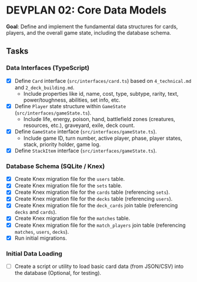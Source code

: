 # DEVPLAN 02: Core Data Models

**Goal**: Define and implement the fundamental data structures for cards, players, and the overall game state, including the database schema.

## Tasks

### Data Interfaces (TypeScript)
- [X] Define `Card` interface (`src/interfaces/card.ts`) based on `4_technical.md` and `2_deck_building.md`.
    - Include properties like id, name, cost, type, subtype, rarity, text, power/toughness, abilities, set info, etc.
- [X] Define `Player` state structure within `GameState` (`src/interfaces/gameState.ts`).
    - Include life, energy, poison, hand, battlefield zones (creatures, resources, etc.), graveyard, exile, deck count.
- [X] Define `GameState` interface (`src/interfaces/gameState.ts`).
    - Include game ID, turn number, active player, phase, player states, stack, priority holder, game log.
- [X] Define `StackItem` interface (`src/interfaces/gameState.ts`).

### Database Schema (SQLite / Knex)
- [X] Create Knex migration file for the `users` table.
- [X] Create Knex migration file for the `sets` table.
- [X] Create Knex migration file for the `cards` table (referencing `sets`).
- [X] Create Knex migration file for the `decks` table (referencing `users`).
- [X] Create Knex migration file for the `deck_cards` join table (referencing `decks` and `cards`).
- [X] Create Knex migration file for the `matches` table.
- [X] Create Knex migration file for the `match_players` join table (referencing `matches`, `users`, `decks`).
- [X] Run initial migrations.

### Initial Data Loading
- [ ] Create a script or utility to load basic card data (from JSON/CSV) into the database (Optional, for testing).
